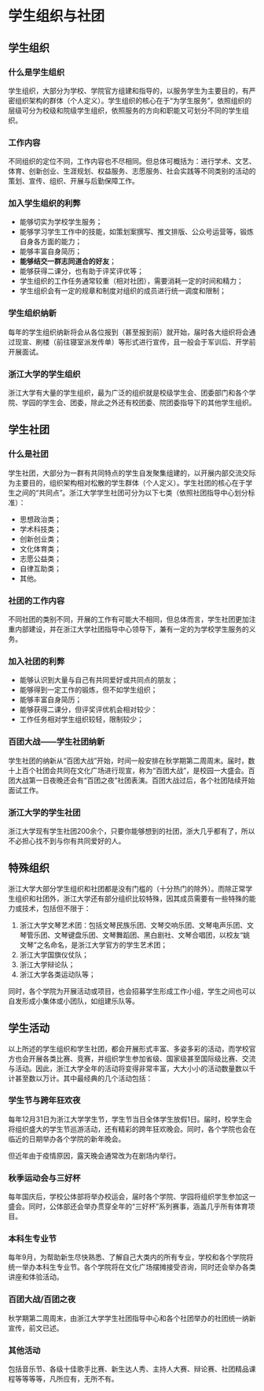# 学生组织与社团

## 学生组织

### 什么是学生组织

学生组织，大部分为学校、学院官方组建和指导的，以服务学生为主要目的，有严密组织架构的群体（个人定义）。学生组织的核心在于“为学生服务”，依照组织的层级可分为校级和院级学生组织，依照服务的方向和职能又可划分不同的学生组织。

### 工作内容

不同组织的定位不同，工作内容也不尽相同。但总体可概括为：进行学术、文艺、体育、创新创业、生涯规划、权益服务、志愿服务、社会实践等不同类别的活动的策划、宣传、组织、开展与后勤保障工作。

### 加入学生组织的利弊

- 能够切实为学校学生服务；
- 能够学习学生工作中的技能，如策划案撰写、推文排版、公众号运营等，锻炼自身各方面的能力；
- 能够丰富自身简历；
- **能够结交一群志同道合的好友**；
- 能够获得二课分，也有助于评奖评优等；
- 学生组织的工作任务通常较重（相对社团），需要消耗一定的时间和精力；
- 学生组织会有一定的规章和制度对组织的成员进行统一调度和限制；

### 学生组织纳新

每年的学生组织纳新将会从各位报到（甚至报到前）就开始，届时各大组织将会通过现宣、刷楼（前往寝室派发传单）等形式进行宣传，且一般会于军训后、开学前开展面试。

### 浙江大学的学生组织

浙江大学有大量的学生组织，最为广泛的组织就是校级学生会、团委部门和各个学院、学园的学生会、团委，除此之外还有校团委、院团委指导下的其他学生组织。

## 学生社团

### 什么是社团

学生社团，大部分为一群有共同特点的学生自发聚集组建的，以开展内部交流交际为主要目的，组织架构相对松散的学生群体（个人定义）。学生社团的核心在于学生之间的“共同点”。浙江大学学生社团可分为以下七类（依照社团指导中心划分标准）：

- 思想政治类；
- 学术科技类；
- 创新创业类；
- 文化体育类；
- 志愿公益类；
- 自律互助类；
- 其他。

### 社团的工作内容

不同社团的类别不同，开展的工作有可能大不相同，但总体而言，学生社团更加注重内部建设，并在浙江大学社团指导中心领导下，兼有一定的为学校学生服务的义务。

### 加入社团的利弊

- 能够认识到大量与自己有共同爱好或共同点的朋友；
- 能够得到一定工作的锻炼，但不如学生组织；
- 能够丰富自身简历；
- 能够获得二课分，但评奖评优机会相对较少：
- 工作任务相对学生组织较轻，限制较少；

### 百团大战——学生社团纳新

学生社团的纳新从“百团大战”开始，时间一般安排在秋学期第二周周末。届时，数十上百个社团会共同在文化广场进行现宣，称为“百团大战”，是校园一大盛会。百团大战第一日夜晚还会有“百团之夜”社团表演。百团大战过后，各个社团陆续开始面试工作。

### 浙江大学的学生社团

浙江大学现有学生社团200余个，只要你能够想到的社团，浙大几乎都有了，所以不必担心找不到与你有共同爱好的人。

## 特殊组织

浙江大学大部分学生组织和社团都是没有门槛的（十分热门的除外）。而除正常学生组织和社团外，浙江大学还有部分组织比较特殊，因其成员需要有一些特殊的能力或技术，包括但不限于：

1. 浙江大学文琴艺术团：包括文琴民族乐团、文琴交响乐团、文琴电声乐团、文琴管乐团、文琴键盘乐团、文琴舞蹈团、黑白剧社、文琴合唱团，以校友“姚文琴”之名命名，是浙江大学官方的学生艺术团；
2. 浙江大学国旗仪仗队；
3. 浙江大学辩论队；
4. 浙江大学各类运动队等；

同时，各个学院为开展活动或项目，也会招募学生形成工作小组，学生之间也可以自发形成小集体或小团队，如组建乐队等。

## 学生活动

以上所述的学生组织和学生社团，都会开展形式丰富、多姿多彩的活动，而学校官方也会开展各类比赛、竞赛，并组织学生参加省级、国家级甚至国际级比赛、交流与活动。因此，浙江大学全年的活动将变得非常丰富，大大小小的活动数量数以千计甚至数以万计。其中最经典的几个活动包括：

### 学生节与跨年狂欢夜

每年12月31日为浙江大学学生节，学生节当日全体学生放假1日。届时，校学生会将组织盛大的学生节巡游活动，还有精彩的跨年狂欢晚会。同时，各个学院也会在临近的日期举办各个学院的新年晚会。

但近年由于疫情原因，露天晚会通常改为在剧场内举行。

### 秋季运动会与三好杯

每年国庆后，学校公体部将举办校运会，届时各个学院、学园将组织学生参加这一盛会。同时，公体部还会举办贯穿全年的“三好杯”系列赛事，涵盖几乎所有体育项目。

### 本科生专业节

每年9月，为帮助新生尽快熟悉、了解自己大类内的所有专业，学校和各个学院将统一举办本科生专业节。各个学院将在文化广场摆摊接受咨询，同时还会举办各类讲座和体验活动。

### 百团大战/百团之夜

秋学期第二周周末，由浙江大学学生社团指导中心和各个社团举办的社团统一纳新宣传，前文已述。

### 其他活动

包括音乐节、各级十佳歌手比赛、新生达人秀、主持人大赛、辩论赛、社团精品课程等等等等，凡所应有，无所不有。

